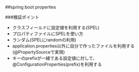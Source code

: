 ##spring boot properties

###検証ポイント
- クラスフィールドに設定値を利用する(SPEL)
- プロパティファイルにSPELを使い方
- ランダム(SPELにrandomの利用)
- application.properties以外に自分で作ったファイルを利用する(@PropertySourceで実現)
- キーのprefixが一緒である設定値に対して、@ConfigurationProperties(prefix)を利用する
